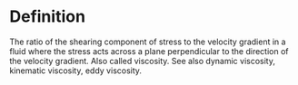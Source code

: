 # Definition

The ratio of the shearing component of stress to the velocity gradient
in a fluid where the stress acts across a plane perpendicular to the
direction of the velocity gradient. Also called viscosity. See also
dynamic viscosity, kinematic viscosity, eddy viscosity.
